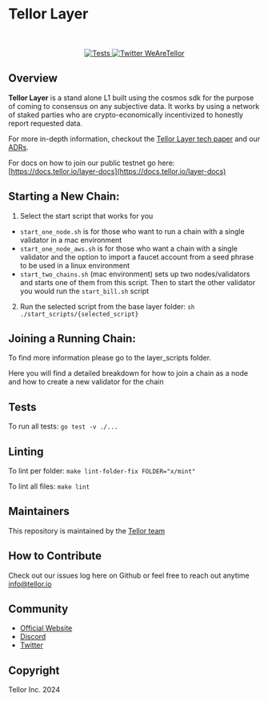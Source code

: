 # Tellor Layer<br/><br/>

<p align="center">
  <a href="https://github.com/tellor-io/layer/actions/workflows/go.yml">
    <img src="https://github.com/tellor-io/layer/actions/workflows/go.yml/badge.svg" alt="Tests" />
  </a>
  <a href='https://twitter.com/WeAreTellor'>
    <img src='https://img.shields.io/twitter/url/http/shields.io.svg?style=social' alt='Twitter WeAreTellor' />
  </a>
</p>

## Overview <a name="overview"> </a>

<b>Tellor Layer</b> is a stand alone L1 built using the cosmos sdk for the purpose of coming to
consensus on any subjective data. It works by using a network of staked parties who are
crypto-economically incentivized to honestly report requested data.

For more in-depth information, checkout the [Tellor Layer tech paper](https://github.com/tellor-io/layer/blob/main/TellorLayer%20-%20tech.pdf) and our [ADRs](https://github.com/tellor-io/layer/tree/main/adr).

For docs on how to join our public testnet go here:  [https://docs.tellor.io/layer-docs](https://docs.tellor.io/layer-docs)

## Starting a New Chain:

1) Select the start script that works for you
  - `start_one_node.sh` is for those who want to run a chain with a single validator in a mac environment
  - `start_one_node_aws.sh` is for those who want a chain with a single validator and the option to import a faucet account from a seed phrase to be used in a linux environment
  - `start_two_chains.sh` (mac environment) sets up two nodes/validators and starts one of them from this script. Then to start the other validator you would run the `start_bill.sh` script 

2) Run the selected script from the base layer folder:
`sh ./start_scripts/{selected_script}`

## Joining a Running Chain:

To find more information please go to the layer_scripts folder.

Here you will find a detailed breakdown for how to join a chain as a node and how to create a new validator for the chain 

## Tests

To run all tests:
`go test -v ./...`

## Linting

To lint per folder:
`make lint-folder-fix FOLDER="x/mint"`

To lint all files:
`make lint`

## Maintainers<a name="maintainers"> </a>

This repository is maintained by the [Tellor team](https://github.com/orgs/tellor-io/people)

## How to Contribute<a name="how2contribute"> </a>  

Check out our issues log here on Github or feel free to reach out anytime [info@tellor.io](mailto:info@tellor.io)

## Community<a name="community"> </a>  

- [Official Website](https://tellor.io/)
- [Discord](https://discord.gg/n7drGjh)
- [Twitter](https://twitter.com/wearetellor)

## Copyright<a name="copyright"> </a>  

Tellor Inc. 2024
